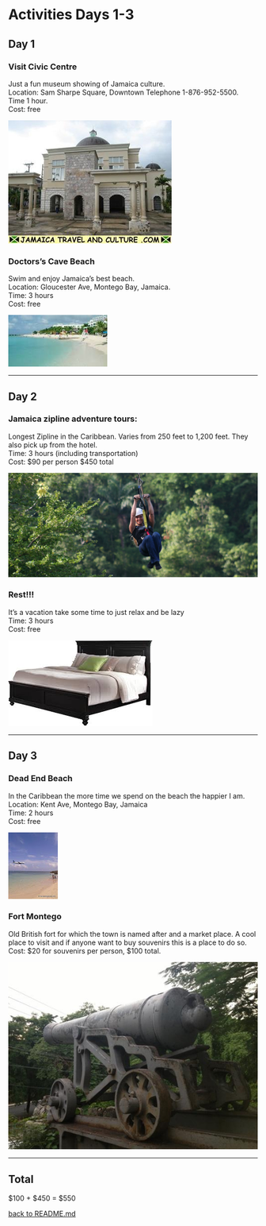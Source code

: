 # Activities Days 1-3
## Day 1
### Visit Civic Centre
Just a fun museum showing of Jamaica culture.  
Location: Sam Sharpe Square, Downtown Telephone 1-876-952-5500.  
Time 1 hour.  
Cost: free  

![Civic Center](/Activities/CivicCenter.jpg)


### Doctors’s Cave Beach
Swim and enjoy Jamaica’s best beach.  
Location: Gloucester Ave, Montego Bay, Jamaica.  
Time: 3 hours  
Cost: free  

![Docter's Cave](/Activities/DocterCave.jpg)
***

## Day 2
### Jamaica zipline adventure tours:
Longest Zipline in the Caribbean. Varies from 250 feet to 1,200 feet. They also pick up from the hotel.  
Time: 3 hours (including transportation)  
Cost: $90 per person $450 total  
  
![Jamaica Zipline](/Activities/zipline.png)

### Rest!!!
It’s a vacation take some time to just relax and be lazy  
Time: 3 hours  
Cost: free 

![Rest](/Activities/Bed.jpeg)
***

## Day 3
### Dead End Beach
In the Caribbean the more time we spend on the beach the happier I am.  
Location: Kent Ave, Montego Bay, Jamaica  
Time: 2 hours  
Cost: free  

![Dead End](/Activities/DeadEnd.jpg)



### Fort Montego
Old British fort for which the town is named after and a market place. A cool place to visit and if anyone want to buy souvenirs this is a place to do so.  
Cost: $20 for souvenirs per person, $100 total.  
   
![The fort](/Activities/fort-montego.jpg)
***


## Total
$100 + $450 =
$550

[back to README.md](/README.md)
